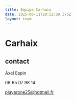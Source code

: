 ```yaml
---
title: Équipe Carhaix
date: 2025-06-11T10:52:09.375Z
layout: team
---
```


# Carhaix

## contact 

Axel Espin

06 65 07 98 14

playerone25@hotmail.fr


